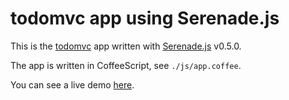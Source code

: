 # todomvc app using Serenade.js

This is the [todomvc] app written with [Serenade.js] v0.5.0.

The app is written in CoffeeScript, see `./js/app.coffee`.

You can see a live demo [here][demo].

[todomvc]: http://addyosmani.github.com/todomvc/
[serenade.js]: https://github.com/elabs/serenade.js
[demo]: http://elabs.github.com/serenade_todomvc/

